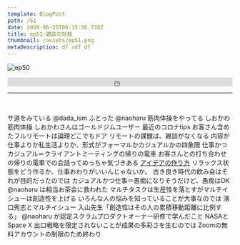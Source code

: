 ```yaml
---  
template: BlogPost  
path: /51
date: 2020-06-25T06:15:50.738Z  
title: ep51:雑談の効能
thumbnail: /assets/ep51.png
metaDescription: df sdf df  
---  
```

![ep50](/assets/ep51.png)  

<iframe width="100%" height="20" scrolling="no" frameborder="no" allow="autoplay" src="https://w.soundcloud.com/player/?url=https%3A//api.soundcloud.com/tracks/846536635&color=%23ff5500&inverse=false&auto_play=false&show_user=true"></iframe>
</br>

***
  
</br>

サ道をみている @dada_ism
ふとった @naoharu
筋肉体操をやってる しおかわ
筋肉体操
しおかわさんはゴールドジムユーザー
最近のコロナtips
お客さん含めたフルリモートは論理どこでもドア
リモートの課題は、雑談がなくなる
内容が仕事よりか私生活よりか、形式がフォーマルかカジュアルかの四象限
仕事かつカジュアル＝クライアントミーティングの帰りの電車
お客さんとの打ち合わせの帰りの電車での会話ってめっちゃ気づきある
[アイデアの作り方](https://www.amazon.co.jp/dp/4484881047/)
リラックス状態をどう作るか、仕事おわりがいいんじゃないか。
古き良き時代の飲み会はそれが目的だったのでは
カジュアルかつ仕事＝愚痴になりそうだけど、愚痴はOK
@naoharu は相当お茶会に救われた
マルチタスクは生産性を落とすがマルチイシューは創造性を上げる
いろんな人の悩みを知っていることが大事なのでは
濱口秀志とマルチイシュー
入山先生「創造性はその人の累積移動距離に比例する」
@naoharu が認定スクラムプロダクトオーナー研修で学んだこと
NASAとSpace X
出口戦略を限定されないことが成果の多彩さを生むのでは
Zoomの無料アカウントの制限のため終わり

